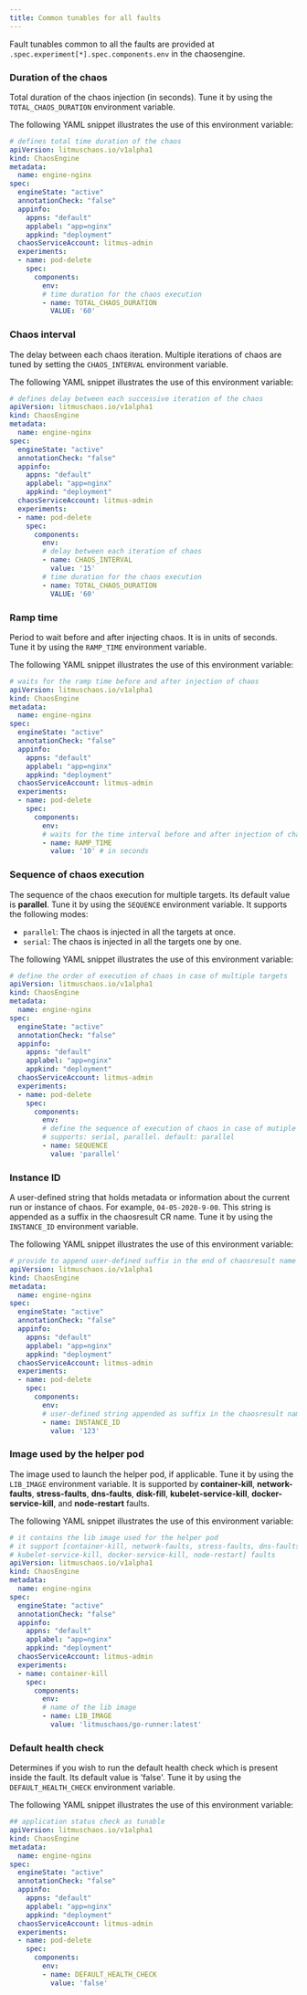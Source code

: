 ```yaml
---
title: Common tunables for all faults
---
```

Fault tunables common to all the faults are provided at `.spec.experiment[*].spec.components.env` in the chaosengine.

### Duration of the chaos

Total duration of the chaos injection (in seconds). Tune it by using the `TOTAL_CHAOS_DURATION` environment variable.

The following YAML snippet illustrates the use of this environment variable:

[embedmd]:# (./static/manifest/common/chaos-duration.yaml yaml)
```yaml
# defines total time duration of the chaos
apiVersion: litmuschaos.io/v1alpha1
kind: ChaosEngine
metadata:
  name: engine-nginx
spec:
  engineState: "active"
  annotationCheck: "false"
  appinfo:
    appns: "default"
    applabel: "app=nginx"
    appkind: "deployment"
  chaosServiceAccount: litmus-admin
  experiments:
  - name: pod-delete
    spec:
      components:
        env:
        # time duration for the chaos execution
        - name: TOTAL_CHAOS_DURATION
          VALUE: '60'
```

### Chaos interval

The delay between each chaos iteration. Multiple iterations of chaos are tuned by setting the `CHAOS_INTERVAL` environment variable. 

The following YAML snippet illustrates the use of this environment variable:

[embedmd]:# (./static/manifest/common/chaos-interval.yaml yaml)
```yaml
# defines delay between each successive iteration of the chaos
apiVersion: litmuschaos.io/v1alpha1
kind: ChaosEngine
metadata:
  name: engine-nginx
spec:
  engineState: "active"
  annotationCheck: "false"
  appinfo:
    appns: "default"
    applabel: "app=nginx"
    appkind: "deployment"
  chaosServiceAccount: litmus-admin
  experiments:
  - name: pod-delete
    spec:
      components:
        env:
        # delay between each iteration of chaos
        - name: CHAOS_INTERVAL
          value: '15'
        # time duration for the chaos execution
        - name: TOTAL_CHAOS_DURATION
          VALUE: '60'
```

### Ramp time

Period to wait before and after injecting chaos. It is in units of seconds. Tune it by using the `RAMP_TIME` environment variable.

The following YAML snippet illustrates the use of this environment variable:

[embedmd]:# (./static/manifest/common/ramp-time.yaml yaml)
```yaml
# waits for the ramp time before and after injection of chaos
apiVersion: litmuschaos.io/v1alpha1
kind: ChaosEngine
metadata:
  name: engine-nginx
spec:
  engineState: "active"
  annotationCheck: "false"
  appinfo:
    appns: "default"
    applabel: "app=nginx"
    appkind: "deployment"
  chaosServiceAccount: litmus-admin
  experiments:
  - name: pod-delete
    spec:
      components:
        env:
        # waits for the time interval before and after injection of chaos
        - name: RAMP_TIME
          value: '10' # in seconds
```

### Sequence of chaos execution

The sequence of the chaos execution for multiple targets. Its default value is **parallel**. Tune it by using the `SEQUENCE` environment variable. It supports the following modes:

- `parallel`: The chaos is injected in all the targets at once.
- `serial`: The chaos is injected in all the targets one by one.

The following YAML snippet illustrates the use of this environment variable:

[embedmd]:# (./static/manifest/common/sequence.yaml yaml)
```yaml
# define the order of execution of chaos in case of multiple targets
apiVersion: litmuschaos.io/v1alpha1
kind: ChaosEngine
metadata:
  name: engine-nginx
spec:
  engineState: "active"
  annotationCheck: "false"
  appinfo:
    appns: "default"
    applabel: "app=nginx"
    appkind: "deployment"
  chaosServiceAccount: litmus-admin
  experiments:
  - name: pod-delete
    spec:
      components:
        env:
        # define the sequence of execution of chaos in case of mutiple targets
        # supports: serial, parallel. default: parallel
        - name: SEQUENCE
          value: 'parallel'
```

### Instance ID

A user-defined string that holds metadata or information about the current run or instance of chaos. For example, `04-05-2020-9-00`. This string is appended as a suffix in the chaosresult CR name. Tune it by using the `INSTANCE_ID` environment variable.

The following YAML snippet illustrates the use of this environment variable:

[embedmd]:# (./static/manifest/common/instance-id.yaml yaml)
```yaml
# provide to append user-defined suffix in the end of chaosresult name
apiVersion: litmuschaos.io/v1alpha1
kind: ChaosEngine
metadata:
  name: engine-nginx
spec:
  engineState: "active"
  annotationCheck: "false"
  appinfo:
    appns: "default"
    applabel: "app=nginx"
    appkind: "deployment"
  chaosServiceAccount: litmus-admin
  experiments:
  - name: pod-delete
    spec:
      components:
        env:
        # user-defined string appended as suffix in the chaosresult name
        - name: INSTANCE_ID
          value: '123'
```

### Image used by the helper pod

The image used to launch the helper pod, if applicable. Tune it by using the `LIB_IMAGE` environment variable.
It is supported by **container-kill**, **network-faults**, **stress-faults**, **dns-faults**, **disk-fill**, **kubelet-service-kill**, **docker-service-kill**, and **node-restart** faults.

The following YAML snippet illustrates the use of this environment variable:

[embedmd]:# (./static/manifest/common/lib-image.yaml yaml)
```yaml
# it contains the lib image used for the helper pod
# it support [container-kill, network-faults, stress-faults, dns-faults, disk-fill,
# kubelet-service-kill, docker-service-kill, node-restart] faults
apiVersion: litmuschaos.io/v1alpha1
kind: ChaosEngine
metadata:
  name: engine-nginx
spec:
  engineState: "active"
  annotationCheck: "false"
  appinfo:
    appns: "default"
    applabel: "app=nginx"
    appkind: "deployment"
  chaosServiceAccount: litmus-admin
  experiments:
  - name: container-kill
    spec:
      components:
        env:
        # name of the lib image
        - name: LIB_IMAGE
          value: 'litmuschaos/go-runner:latest'
```

### Default health check

Determines if you wish to run the default health check which is present inside the fault. Its default value is 'false'. Tune it by using the `DEFAULT_HEALTH_CHECK` environment variable.

The following YAML snippet illustrates the use of this environment variable:

[embedmd]:# (./static/manifest/common/default-health-check.yaml yaml)
```yaml
## application status check as tunable
apiVersion: litmuschaos.io/v1alpha1
kind: ChaosEngine
metadata:
  name: engine-nginx
spec:
  engineState: "active"
  annotationCheck: "false"
  appinfo:
    appns: "default"
    applabel: "app=nginx"
    appkind: "deployment"
  chaosServiceAccount: litmus-admin
  experiments:
  - name: pod-delete
    spec:
      components:
        env:
        - name: DEFAULT_HEALTH_CHECK
          value: 'false'
```